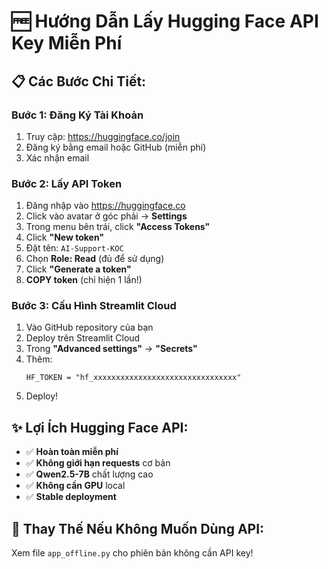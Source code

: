 # 🆓 Hướng Dẫn Lấy Hugging Face API Key Miễn Phí

## 📋 **Các Bước Chi Tiết:**

### **Bước 1: Đăng Ký Tài Khoản**
1. Truy cập: https://huggingface.co/join
2. Đăng ký bằng email hoặc GitHub (miễn phí)
3. Xác nhận email

### **Bước 2: Lấy API Token**
1. Đăng nhập vào https://huggingface.co
2. Click vào avatar ở góc phải → **Settings**
3. Trong menu bên trái, click **"Access Tokens"**
4. Click **"New token"**
5. Đặt tên: `AI-Support-KOC`
6. Chọn **Role: Read** (đủ để sử dụng)
7. Click **"Generate a token"**
8. **COPY token** (chỉ hiện 1 lần!)

### **Bước 3: Cấu Hình Streamlit Cloud**
1. Vào GitHub repository của bạn
2. Deploy trên Streamlit Cloud
3. Trong **"Advanced settings"** → **"Secrets"**
4. Thêm: 
   ```
   HF_TOKEN = "hf_xxxxxxxxxxxxxxxxxxxxxxxxxxxxxxxx"
   ```
5. Deploy!

## ✨ **Lợi Ích Hugging Face API:**
- ✅ **Hoàn toàn miễn phí** 
- ✅ **Không giới hạn requests** cơ bản
- ✅ **Qwen2.5-7B** chất lượng cao
- ✅ **Không cần GPU** local
- ✅ **Stable deployment**

## 🔄 **Thay Thế Nếu Không Muốn Dùng API:**
Xem file `app_offline.py` cho phiên bản không cần API key! 